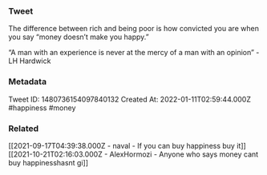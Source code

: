 ### Tweet
The difference between rich and being poor is how convicted you are when you say “money doesn’t make you happy.”

“A man with an experience is never at the mercy of a man with an opinion” - LH Hardwick

### Metadata
Tweet ID: 1480736154097840132
Created At: 2022-01-11T02:59:44.000Z
#happiness 
#money 

### Related
[[2021-09-17T04:39:38.000Z - naval - If you can buy happiness buy it]]
[[2021-10-21T02:16:03.000Z - AlexHormozi - Anyone who says money cant buy happinesshasnt gi]]

